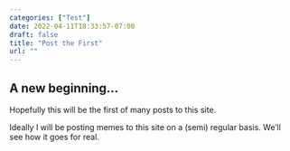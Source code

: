 ```yaml
---
categories: ["Test"]
date: 2022-04-11T18:33:57-07:00
draft: false
title: "Post the First"
url: ""
---
```


## A new beginning…

Hopefully this will be the first of many posts to this site.

<!--more-->

Ideally I will be posting memes to this site on a (semi) regular basis. We’ll see how it goes for real. 

